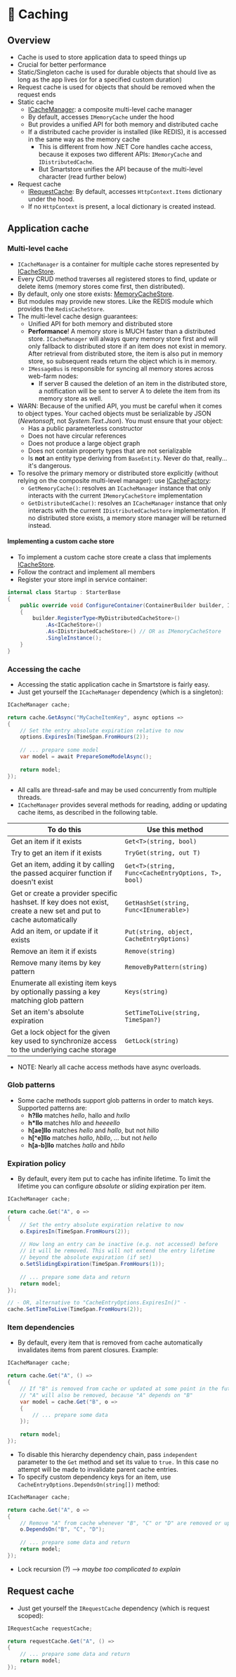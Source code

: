 # 🥚 Caching

## Overview

* Cache is used to store application data to speed things up
* Crucial for better performance
* Static/Singleton cache is used for durable objects that should live as long as the app lives (or for a specified custom duration)
* Request cache is used for objects that should be removed when the request ends
* Static cache
  * [ICacheManager](https://github.com/smartstore/Smartstore/blob/main/src/Smartstore/Caching/ICacheManager.cs): a composite multi-level cache manager
  * By default, accesses `IMemoryCache` under the hood
  * But provides a unified API for both memory and distributed cache
  * If a distributed cache provider is installed (like REDIS), it is accessed in the same way as the memory cache
    * This is different from how .NET Core handles cache access, because it exposes two different APIs: `IMemoryCache` and `IDistributedCache`.
    * But Smartstore unifies the API because of the multi-level character (read further below)
* Request cache
  * [IRequestCache](https://github.com/smartstore/Smartstore/blob/main/src/Smartstore/Caching/IRequestCache.cs): By default, accesses `HttpContext.Items` dictionary under the hood.
  * If no `HttpContext` is present, a local dictionary is created instead.

## Application cache

### Multi-level cache

* `ICacheManager` is a container for multiple cache stores represented by [ICacheStore](https://github.com/smartstore/Smartstore/blob/main/src/Smartstore/Caching/ICacheStore.cs).
* Every CRUD method traverses all registered stores to find, update or delete items (memory stores come first, then distributed).
* By default, only one store exists: [MemoryCacheStore](https://github.com/smartstore/Smartstore/blob/main/src/Smartstore/Caching/MemoryCacheStore.cs).
* But modules may provide new stores. Like the REDIS module which provides the `RedisCacheStore`.
* The multi-level cache design guarantees:
  * Unified API for both memory and distributed store
  * **Performance**! A memory store is MUCH faster than a distributed store. `ICacheManager` will always query memory store first and will only fallback to distributed store if an item does not exist in memory. After retrieval from distributed store, the item is also put in memory store, so subsequent reads return the object which is in memory.
  * `IMessageBus` is responsible for syncing all memory stores across web-farm nodes:
    * If server B caused the deletion of an item in the distributed store, a notification will be sent to server A to delete the item from its memory store as well.
* WARN: Because of the unified API, you must be careful when it comes to object types. Your cached objects must be serializable by JSON (_Newtonsoft_, not _System.Text.Json_). You must ensure that your object:
  * Has a public parameterless constructor
  * Does not have circular references
  * Does not produce a large object graph
  * Does not contain property types that are not serializable
  * Is **not** an entity type deriving from `BaseEntity`. Never do that, really... it's dangerous.
* To resolve the primary memory or distributed store explicitly (without relying on the composite multi-level manager): use [ICacheFactory](https://github.com/smartstore/Smartstore/blob/main/src/Smartstore/Caching/ICacheFactory.cs):&#x20;
  * `GetMemoryCache()`: resolves an `ICacheManager` instance that only interacts with the current `IMemoryCacheStore` implementation
  * `GetDistributedCache()`: resolves an `ICacheManager` instance that only interacts with the current `IDistributedCacheStore` implementation. If no distributed store exists, a memory store manager will be returned instead.

#### Implementing a custom cache store

* To implement a custom cache store create a class that implements [ICacheStore](https://github.com/smartstore/Smartstore/blob/main/src/Smartstore/Caching/ICacheStore.cs).
* Follow the contract and implement all members
* Register your store impl in service container:

```csharp
internal class Startup : StarterBase
{
    public override void ConfigureContainer(ContainerBuilder builder, IApplicationContext appContext)
    {
        builder.RegisterType<MyDistributedCacheStore>()
            .As<ICacheStore>()
            .As<IDistributedCacheStore>() // OR as IMemoryCacheStore
            .SingleInstance();
    }
}
```

### Accessing the cache

* Accessing the static application cache in Smartstore is fairly easy.
* Just get yourself the `ICacheManager` dependency (which is a singleton):

```csharp
ICacheManager cache;

return cache.GetAsync("MyCacheItemKey", async options =>
{
    // Set the entry absolute expiration relative to now
    options.ExpiresIn(TimeSpan.FromHours(2));
    
    // ... prepare some model
    var model = await PrepareSomeModelAsync();
    
    return model;
});
```

* All calls are thread-safe and may be used concurrently from multiple threads.
* `ICacheManager` provides several methods for reading, adding or updating cache items, as described in the following table.

| To do this                                                                                                        | Use this method                                    |
| ----------------------------------------------------------------------------------------------------------------- | -------------------------------------------------- |
| Get an item if it exists                                                                                          | `Get<T>(string, bool)`                             |
| Try to get an item if it exists                                                                                   | `TryGet(string, out T)`                            |
| Get an item, adding it by calling the passed acquirer function if doesn't exist                                   | `Get<T>(string, Func<CacheEntryOptions, T>, bool)` |
| Get or create a provider specific hashset. If key does not exist, create a new set and put to cache automatically | `GetHashSet(string, Func<IEnumerable>)`            |
| Add an item, or update if it exists                                                                               | `Put(string, object, CacheEntryOptions)`           |
| Remove an item it if exists                                                                                       | `Remove(string)`                                   |
| Remove many items by key pattern                                                                                  | `RemoveByPattern(string)`                          |
| Enumerate all existing item keys by optionally passing a key matching glob pattern                                | `Keys(string)`                                     |
| Set an item's absolute expiration                                                                                 | `SetTimeToLive(string, TimeSpan?)`                 |
| Get a lock object for the given key used to synchronize access to the underlying cache storage                    | `GetLock(string)`                                  |

* NOTE: Nearly all cache access methods have async overloads.

### Glob patterns

* Some cache methods support glob patterns in order to match keys. Supported patterns are:
  * **h?llo** matches _hello_, hallo and _hxllo_
  * **h\*llo** matches _hllo_ and _heeeello_
  * **h\[ae]llo** matches _hello_ and _hallo_, but not _hillo_
  * **h\[^e]llo** matches _hallo_, _hbllo_, ... but not _hello_
  * **h\[a-b]llo** matches _hallo_ and _hbllo_

### Expiration policy

* By default, every item put to cache has infinite lifetime. To limit the lifetime you can configure _absolute_ or _sliding_ expiration per item.

```csharp
ICacheManager cache;

return cache.Get("A", o =>
{
    // Set the entry absolute expiration relative to now
    o.ExpiresIn(TimeSpan.FromHours(2));
    
    // How long an entry can be inactive (e.g. not accessed) before
    // it will be removed. This will not extend the entry lifetime 
    // beyond the absolute expiration (if set)
    o.SetSlidingExpiration(TimeSpan.FromHours(1));
    
    // ... prepare some data and return
    return model;
});

// - OR, alternative to "CacheEntryOptions.ExpiresIn()" -
cache.SetTimeToLive(TimeSpan.FromHours(2));
```

### Item dependencies

* By default, every item that is removed from cache automatically invalidates items from parent closures. Example:

```csharp
ICacheManager cache;

return cache.Get("A", () =>
{
    // If "B" is removed from cache or updated at some point in the future,
    // "A" will also be removed, because "A" depends on "B"
    var model = cache.Get("B", o =>
    {
        // ... prepare some data
    });
    
    return model;
});
```

* To disable this hierarchy dependency chain, pass `independent` parameter to the `Get` method and set its value to `true.` In this case no attempt will be made to invalidate parent cache entries.
* To specify custom dependency keys for an item, use `CacheEntryOptions.DependsOn(string[])` method:

```csharp
ICacheManager cache;

return cache.Get("A", o =>
{
    // Remove "A" from cache whenever "B", "C" or "D" are removed or updated.
    o.DependsOn("B", "C", "D");
    
    // ... prepare some data and return
    return model;
});
```

* Lock recursion (?) --> _maybe too complicated to explain_

## Request cache

* Just get yourself the `IRequestCache` dependency (which is request scoped):

```csharp
IRequestCache requestCache;

return requestCache.Get("A", () =>
{
    // ... prepare some data and return
    return model;
});
```
